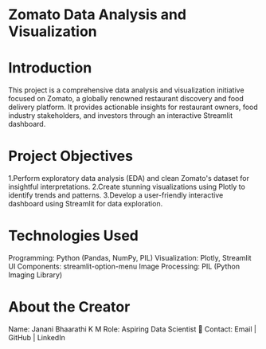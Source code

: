 # Zomato Data Analysis and Visualization
# Introduction
This project is a comprehensive data analysis and visualization initiative focused on Zomato, a globally renowned restaurant discovery and food delivery platform. It provides actionable insights for restaurant owners, food industry stakeholders, and investors through an interactive Streamlit dashboard.

# Project Objectives

1.Perform exploratory data analysis (EDA) and clean Zomato's dataset for insightful interpretations.
2.Create stunning visualizations using Plotly to identify trends and patterns.
3.Develop a user-friendly interactive dashboard using Streamlit for data exploration.

# Technologies Used

Programming: Python (Pandas, NumPy, PIL)
Visualization: Plotly, Streamlit
UI Components: streamlit-option-menu
Image Processing: PIL (Python Imaging Library)

# About the Creator

Name: Janani Bhaarathi K M
Role: Aspiring Data Scientist 🌟
Contact: Email | GitHub | LinkedIn


